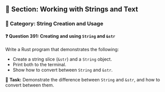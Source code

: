 ## 📘 Section: Working with Strings and Text
### 🔹 Category: String Creation and Usage
#### ❓ Question 391: Creating and using `String` and `&str`

Write a Rust program that demonstrates the following:

- Create a string slice (`&str`) and a `String` object.
- Print both to the terminal.
- Show how to convert between `String` and `&str`.

🔧 **Task:** Demonstrate the difference between `String` and `&str`, and how to convert between them.

